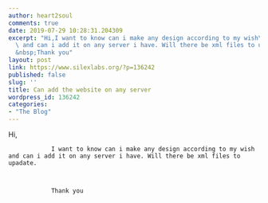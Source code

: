 ```yaml
---
author: heart2soul
comments: true
date: 2019-07-29 10:28:31.204309
excerpt: "Hi,I want to know can i make any design according to my wish\
  \ and can i add it on any server i have. Will there be xml files to upadate.\
  &nbsp;Thank you"
layout: post
link: https://www.silexlabs.org/?p=136242
published: false
slug: ''
title: Can add the website on any server
wordpress_id: 136242
categories:
- "The Blog"
---
```


Hi,

				I want to know can i make any design according to my wish and can i add it on any server i have. Will there be xml files to upadate.



				Thank you
